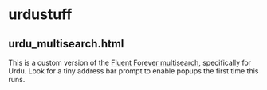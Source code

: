 # urdustuff

## urdu_multisearch.html
This is a custom version of the [Fluent Forever multisearch](https://blog.fluent-forever.com/multi-search/), specifically for Urdu. Look for a tiny address bar prompt to enable popups the first time this runs.